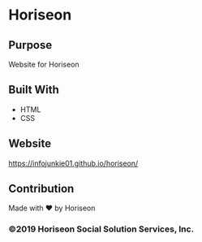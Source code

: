 # Horiseon

## Purpose
Website for Horiseon

## Built With
* HTML
* CSS

## Website
https://infojunkie01.github.io/horiseon/

## Contribution
Made with ❤️ by Horiseon

### ©️2019 Horiseon Social Solution Services, Inc.
